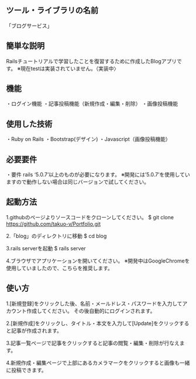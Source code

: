 ## ツール・ライブラリの名前
 
「ブログサービス」
 
## 簡単な説明
 
Railsチュートリアルで学習したことを復習するために作成したBlogアプリです。
※現在testは実装されていません。（実装中〉

## 機能
 
・ログイン機能
・記事投稿機能（新規作成・編集・削除）
・画像投稿機能　

## 使用した技術
・Ruby on Rails
・Bootstrap(デザイン)
・Javascript（画像投稿機能）

## 必要要件
 
・要件 rails ‘5.0.7’以上のものが必要になります。
 ※開発には’5.0.7’を使用していますので動作しない場合は同じバージョンで試してください。
 
## 起動方法

1.githubのページよりソースコードをクローンしてください。
$ git clone https://github.com/takuo-v/Portfolio.git

2.「blog」のディレクトリに移動
$ cd blog

3.rails serverを起動
$ rails server

4.ブラウザでアプリケーションを開いてください。
※開発中はGoogleChromeを使用していましたので、こちらを推奨します。

## 使い方
 
1.[新規登録]をクリックした後、名前・メールドレス・パスワードを入力してアカウント作成してください。
  その後自動的にログインされます。
  
2.[新規作成]をクリックし、タイトル・本文を入力して[Update]をクリックすると記事が作成されます。

3.記事一覧ページで記事をクリックすると記事の閲覧・編集・削除が行なえます。

4.新規作成・編集ページで上部にあるカメラマークをクリックすると画像も一緒に投稿できます。
